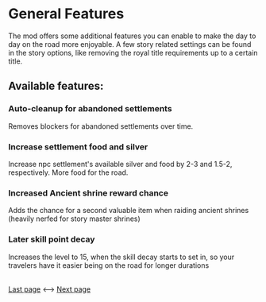 # General Features
The mod offers some additional features you can enable to make the day to day on the road more enjoyable. A few story related settings can be found in the story options, like removing the royal title requirements up to a certain title.

## Available features:

### Auto-cleanup for abandoned settlements
Removes blockers for abandoned settlements over time.

### Increase settlement food and silver
Increase npc settlement's available silver and food by 2-3 and 1.5-2, respectively. More food for the road.

### Increased Ancient shrine reward chance
Adds the chance for a second valuable item when raiding ancient shrines (heavily nerfed for story master shrines)

### Later skill point decay 
Increases the level to 15, when the skill decay starts to set in, so your travelers have it easier being on the road for longer durations

<br><a href="7 Story.md">Last page</a> <--> <a href="9 FAQ.md">Next page</a>
